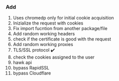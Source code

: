 ### Add

1. Uses chromedp only for initial cookie acquisition
2. Inizialize the request with cookies
4. Fix import fucntion from another package/file
4. Add random working headers
5. check if the certificate is good with the request
6. Add random working proxies
7. TLS/SSL protocol ✔️
8. check the cookies assigned to the user
9. hawk api
10. bypass RapidSSL
11. bypass Cloudflare

